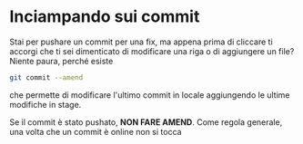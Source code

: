 # Inciampando sui commit

Stai per pushare un commit per una fix, ma appena prima di cliccare ti accorgi che
ti sei dimenticato di modificare una riga o di aggiungere un file? Niente paura, perché esiste

```bash
git commit --amend
```

che permette di modificare l'ultimo commit in locale aggiungendo le ultime modifiche in stage.

<div class="warning">

Se il commit è stato pushato, **NON FARE AMEND**.
Come regola generale, una volta che un commit è online non si tocca

</div>
